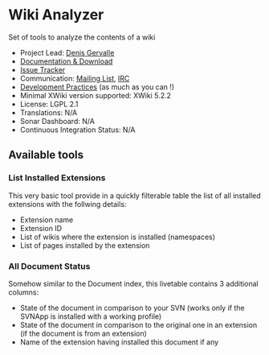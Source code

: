 # Wiki Analyzer 

Set of tools to analyze the contents of a wiki

* Project Lead: [Denis Gervalle](http://www.xwiki.org/xwiki/bin/view/XWiki/dgervalle) 
* [Documentation & Download](http://extensions.xwiki.org/xwiki/bin/view/Extension/Wiki+Analyzer) 
* [Issue Tracker](http://jira.xwiki.org/jira/browse/WANALYZER) 
* Communication: [Mailing List](http://dev.xwiki.org/xwiki/bin/view/Community/MailingLists), [IRC](http://dev.xwiki.org/xwiki/bin/view/Community/IRC) 
* [Development Practices](http://dev.xwiki.org/xwiki/bin/view/Community/DevelopmentPractices) (as much as you can !)
* Minimal XWiki version supported: XWiki 5.2.2
* License: LGPL 2.1
* Translations: N/A 
* Sonar Dashboard: N/A 
* Continuous Integration Status: N/A

## Available tools

### List Installed Extensions

This very basic tool provide in a quickly filterable table the list of all installed extensions with the follwing details:
 * Extension name
 * Extension ID
 * List of wikis where the extension is installed (namespaces)
 * List of pages installed by the extension
 
### All Document Status

Somehow similar to the Document index, this livetable contains 3 additional columns:
 * State of the document in comparison to your SVN (works only if the SVNApp is installed with a working profile)
 * State of the document in comparison to the original one in an extension (if the document is from an extension)
 * Name of the extension having installed this document if any
